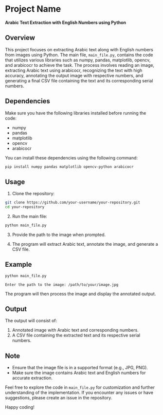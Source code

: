 # Project Name

**Arabic Text Extraction with English Numbers using Python**

## Overview

This project focuses on extracting Arabic text along with English numbers from images using Python. The main file, `main_file.py`, contains the code that utilizes various libraries such as numpy, pandas, matplotlib, opencv, and arabicocr to achieve the task. The process involves reading an image, extracting Arabic text using arabicocr, recognizing the text with high accuracy, annotating the output image with respective numbers, and generating a final CSV file containing the text and its corresponding serial numbers.

## Dependencies

Make sure you have the following libraries installed before running the code:

- numpy
- pandas
- matplotlib
- opencv
- arabicocr

You can install these dependencies using the following command:

```bash
pip install numpy pandas matplotlib opencv-python arabicocr
```

## Usage

1. Clone the repository:

```bash
git clone https://github.com/your-username/your-repository.git
cd your-repository
```

2. Run the main file:

```bash
python main_file.py
```

3. Provide the path to the image when prompted.

4. The program will extract Arabic text, annotate the image, and generate a CSV file.

## Example

```python
python main_file.py
```

```
Enter the path to the image: /path/to/your/image.jpg
```

The program will then process the image and display the annotated output.

## Output

The output will consist of:

1. Annotated image with Arabic text and corresponding numbers.
2. A CSV file containing the extracted text and its respective serial numbers.

## Note

- Ensure that the image file is in a supported format (e.g., JPG, PNG).
- Make sure the image contains Arabic text and English numbers for accurate extraction.

Feel free to explore the code in `main_file.py` for customization and further understanding of the implementation. If you encounter any issues or have suggestions, please create an issue in the repository.

Happy coding!
